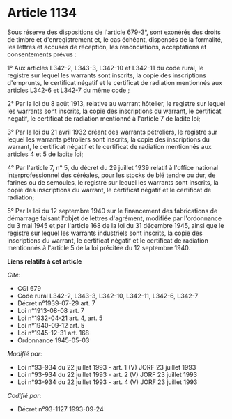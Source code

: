 # Article 1134

Sous réserve des dispositions de l'article 679-3°, sont exonérés des droits de timbre et d'enregistrement et, le cas échéant,
dispensés de la formalité, les lettres et accusés de réception, les renonciations, acceptations et consentements prévus :

1° Aux articles L342-2, L343-3, L342-10 et L342-11 du code rural, le registre sur lequel les warrants sont inscrits, la copie
des inscriptions d'emprunts, le certificat négatif et le certificat de radiation mentionnés aux articles L342-6 et L342-7 du
même code ;

2° Par la loi du 8 août 1913, relative au warrant hôtelier, le registre sur lequel les warrants sont inscrits, la copie des
inscriptions du warrant, le certificat négatif, le certificat de radiation mentionné à l'article 7 de ladite loi;

3° Par la loi du 21 avril 1932 créant des warrants pétroliers, le registre sur lequel les warrants pétroliers sont inscrits,
la copie des inscriptions du warrant, le certificat négatif et le certificat de radiation mentionnés aux articles 4 et 5 de
ladite loi;

4° Par l'article 7, n° 5, du décret du 29 juillet 1939 relatif à l'office national interprofessionnel des céréales, pour les
stocks de blé tendre ou dur, de farines ou de semoules, le registre sur lequel les warrants sont inscrits, la copie des
inscriptions du warrant, le certificat négatif et le certificat de radiation;

5° Par la loi du 12 septembre 1940 sur le financement des fabrications de démarrage faisant l'objet de lettres d'agrément,
modifiée par l'ordonnance du 3 mai 1945 et par l'article 168 de la loi du 31 décembre 1945, ainsi que le registre sur lequel
les warrants industriels sont inscrits, la copie des inscriptions du warrant, le certificat négatif et le certificat de
radiation mentionnés à l'article 5 de la loi précitée du 12 septembre 1940.

**Liens relatifs à cet article**

_Cite_:

  - CGI 679
  - Code rural L342-2, L343-3, L342-10, L342-11, L342-6, L342-7
  - Décret n°1939-07-29 art. 7
  - Loi n°1913-08-08 art. 7
  - Loi n°1932-04-21 art. 4, art. 5
  - Loi n°1940-09-12 art. 5
  - Loi n°1945-12-31 art. 168
  - Ordonnance 1945-05-03

_Modifié par_:

  - Loi n°93-934 du 22 juillet 1993 - art. 1 (V) JORF 23 juillet 1993
  - Loi n°93-934 du 22 juillet 1993 - art. 2 (V) JORF 23 juillet 1993
  - Loi n°93-934 du 22 juillet 1993 - art. 4 (V) JORF 23 juillet 1993

_Codifié par_:

  - Décret n°93-1127 1993-09-24
